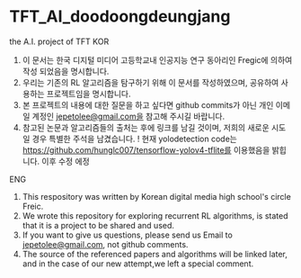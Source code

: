 # TFT_AI_doodoongdeungjang
the A.I. project of  TFT
KOR
1. 이 문서는 한국 디지털 미디어 고등학교내 인공지능 연구 동아리인 Fregic에 의하여 작성 되었음을 명시합니다.
2. 우리는 기존의 RL 알고리즘을 탐구하기 위해 이 문서를 작성하였으며, 공유하여 사용하는 프로젝트임을 명시합니다.
3. 본 프로젝트의 내용에 대한 질문을 하고 싶다면 github commits가 아닌 개인 이메일 계정인 jepetolee@gmail.com을 참고해 주시길 바랍니다.
4. 참고된 논문과 알고리즘들의 출처는 후에 링크를 남길 것이며, 저희의 새로운 시도일 경우 특별한 주석을 남겼습니다.
! 현재 yolodetection code는 https://github.com/hunglc007/tensorflow-yolov4-tflite를 이용했음을 밝힙니다. 이후 수정 에정

ENG 
1. This respository was written by Korean digital media high school's circle Freic.
2. We wrote this repository for exploring recurrent RL algorithms, is stated that it is a project to be shared and used.
3. If you want to give us questions, please send us Email to jepetolee@gmail.com, not github comments.
4. The source of the referenced papers and algorithms will be linked later, and in the case of our new attempt,we left a special comment.

